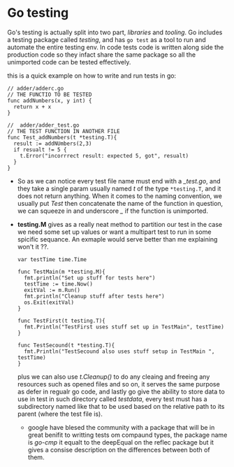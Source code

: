 # Go testing 

Go's testing is actually split into two part, *libraries* and *tooling*. Go includes a testing package
called *testing*, and has `go test` as a tool to run and automate the entire testing env. In code 
tests code is written along side the production  code so they infact share the same package so all
the unimported code can be tested effectively.

this is a quick example on how to write and run tests in go:
```
// adder/adderc.go
// THE FUNCTIO TO BE TESTED
func addNumbers(x, y int) {
  return x + x
}

//  adder/adder_test.go
// THE TEST FUNCTION IN ANOTHER FILE
func Test_addNumbers(t *testing.T){
  result := addNUmbers(2,3)
  if resualt != 5 {
    t.Error("incorrrect result: expected 5, got", resualt)
  }
}
```

* So as we can notice every test file name must end with a *_test.go*, and they take a single
  param usually named *t* of the type `*testing.T`, and it does not return anything.
  When it comes to the naming convention, we usually put *Test* then concatenate the name of the function 
  in question, we can squeeze in and underscore *_* if the function is unimported.
  
* **testing.M** gives as a really neat method to partition our test in the case we need some set up values 
  or want a multipart test to run in some spicific sequance. An exmaple would serve better than me explaining 
  won't it ??.
  ```
  var testTime time.Time
  
  func TestMain(m *testing.M){
    fmt.println("Set up stuff for tests here")
    testTime := time.Now()
    exitVal := m.Run()
    fmt.println("Cleanup stuff after tests here")
    os.Exit(exitVal)
  }
  
  func TestFirst(t testing.T){
    fmt.Println("TestFirst uses stuff set up in TestMain", testTime)
  }
  
  func TestSecound(t *testing.T){
    fmt.Println("TestSecound also uses stuff setup in TestMain ", testTime)
  }
  ```
  plus we can also use *t.Cleanup()* to do any cleaing and freeing any resources such as opened files 
  and so on, it serves the same purpose as defer in regualr go code, and lastly go give the ability 
  to store data to use in test in such directory called *testdata*, every test must has a subdirectory
  named like that to be used based on the relative path to its parent (where the test file is).
  
  * google have blesed the community with a package that will be in great benifit to writting tests
  om compaund types, the package name is *go-cmp* it equalt to the deepEqual on the reflec package but
  it gives a consise description on the differences between both of them.
  
  
  
  
  
